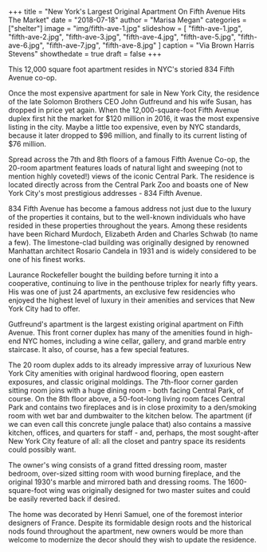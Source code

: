 +++
title = "New York's Largest Original Apartment On Fifth Avenue Hits The Market"
date = "2018-07-18"
author = "Marisa Megan"
categories = ["shelter"]
image = "img/fifth-ave-1.jpg"
slideshow = [
  "fifth-ave-1.jpg",
  "fifth-ave-2.jpg",
  "fifth-ave-3.jpg",
  "fifth-ave-4.jpg",
  "fifth-ave-5.jpg",
  "fifth-ave-6.jpg",
  "fifth-ave-7.jpg",
  "fifth-ave-8.jpg"
]
caption = "Via Brown Harris Stevens"
showthedate = true
draft = false
+++

This 12,000 square foot apartment resides in NYC's storied 834 Fifth Avenue co-op.

Once the most expensive apartment for sale in New York City, the residence of the late Solomon Brothers CEO John Gutfreund and his wife Susan, has dropped in price yet again. When the 12,000-square-foot Fifth Avenue duplex first hit the market for $120 million in 2016, it was the most expensive listing in the city. Maybe a little too expensive, even by NYC standards, because it later dropped to $96 million, and finally to its current listing of $76 million.

Spread across the 7th and 8th floors of a famous Fifth Avenue Co-op, the 20-room apartment features loads of natural light and sweeping (not to mention highly coveted!) views of the iconic Central Park. The residence is located directly across from the Central Park Zoo and boasts one of New York City's most prestigious addresses - 834 Fifth Avenue.

834 Fifth Avenue has become a famous address not just due to the luxury of the properties it contains, but to the well-known individuals who have resided in these properties throughout the years. Among these residents have been Richard Murdoch, Elizabeth Arden and Charles Schwab (to name a few). The limestone-clad building was originally designed by renowned Manhattan architect Rosario Candela in 1931 and is widely considered to be one of his finest works.

Laurance Rockefeller bought the building before turning it into a cooperative, continuing to live in the penthouse triplex for nearly fifty years. His was one of just 24 apartments, an exclusive few residencies who enjoyed the highest level of luxury in their amenities and services that New York City had to offer.

Gutfreund's apartment is the largest existing original apartment on Fifth Avenue. This front corner duplex has many of the amenities found in high-end NYC homes, including a wine cellar, gallery, and grand marble entry staircase. It also, of course, has a few special features.

The 20 room duplex adds to its already impressive array of luxurious New York City amenities with original hardwood flooring, open eastern exposures, and classic original moldings. The 7th-floor corner garden sitting room joins with a huge dining room - both facing Central Park, of course. On the 8th floor above, a 50-foot-long living room faces Central Park and contains two fireplaces and is in close proximity to a den/smoking room with wet bar and dumbwaiter to the kitchen below. The apartment (if we can even call this concrete jungle palace that) also contains a massive kitchen, offices, and quarters for staff - and, perhaps, the most sought-after New York City feature of all: all the closet and pantry space its residents could possibly want.

The owner's wing consists of a grand fitted dressing room, master bedroom, over-sized sitting room with wood burning fireplace, and the original 1930's marble and mirrored bath and dressing rooms. The 1600-square-foot wing was originally designed for two master suites and could be easily reverted back if desired.

The home was decorated by Henri Samuel, one of the foremost interior designers of France. Despite its formidable design roots and the historical nods found throughout the apartment, new owners would be more than welcome to modernize the decor should they wish to update the residence.